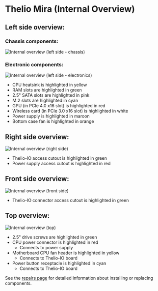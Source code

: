 # Thelio Mira (Internal Overview)

## Left side overview:

### Chassis components:

![Internal overview (left side - chassis)](./img/internal-left-chassis.webp)

### Electronic components:

![Internal overview (left side - electronics)](./img/internal-left-electronics.webp)

- CPU heatsink is highlighted in yellow
- RAM slots are highlighted in green
- 2.5" SATA slots are highlighted in pink
- M.2 slots are highlighted in cyan
- GPU (in PCIe 4.0 x16 slot) is highlighted in red
- Wireless card (in PCIe 3.0 x16 slot) is highlighted in white
- Power supply is highlighted in maroon
- Bottom case fan is highlighted in orange

## Right side overview:

![Internal overview (right side)](./img/internal-right.webp)

- Thelio-IO access cutout is highlighted in green
- Power supply access cutout is highlighted in red

## Front side overview:

![Internal overview (front side)](./img/internal-front.webp)

- Thelio-IO connector access cutout is highlighted in green

## Top overview:

![Internal overview (top)](./img/internal-top.webp)

- 2.5" drive screws are highlighted in green
- CPU power connector is highlighted in red
    - Connects to power supply
- Motherboard CPU fan header is highlighted in yellow
    - Connects to Thelio-IO board
- Power button receptacle is highlighted in cyan
    - Connects to Thelio-IO board

See the [repairs page](./repairs.md) for detailed information about installing or replacing components.
